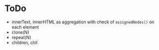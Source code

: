 # ToDo
* innerText, innerHTML as aggregation with check of `assignedNodes()` on each element
* clone(N)
* repeat(N)
* children, chil